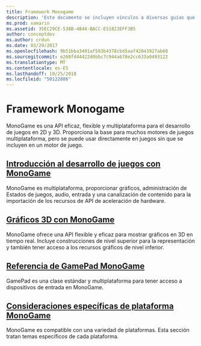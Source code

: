 ```yaml
---
title: Framework Monogame
description: 'Este documento se incluyen vínculos a diversas guías que describen el desarrollo de juegos con MonoGame: información general, las discusiones sobre gráficos 3D y la configuración de los controles y una mirada a las consideraciones específicas de plataforma.'
ms.prod: xamarin
ms.assetid: 35EC29CE-538B-4844-BACC-E51823EFF3B5
author: conceptdev
ms.author: crdun
ms.date: 03/29/2017
ms.openlocfilehash: 9b51bba3491af593b4378cbd5aaf42043927ab68
ms.sourcegitcommit: e268fd44422d0bbc7c944a678e2cc633a0493122
ms.translationtype: MT
ms.contentlocale: es-ES
ms.lasthandoff: 10/25/2018
ms.locfileid: "50122886"
---
```

# <a name="monogame-framework"></a>Framework Monogame

MonoGame es una API eficaz, flexible y multiplataforma para el desarrollo de juegos en 2D y 3D. Proporciona la base para muchos motores de juegos multiplataforma, pero se puede usar directamente en juegos sin que se incluyen en un motor de juego.

## <a name="introduction-to-game-development-with-monogamegraphics-gamesmonogameintroductionindexmd"></a>[Introducción al desarrollo de juegos con MonoGame](~/graphics-games/monogame/introduction/index.md)

MonoGame es multiplataforma, proporcionar gráficos, administración de Estados de juegos, audio, entrada y una canalización de contenido para la importación de los recursos de API de aceleración de hardware.

## <a name="3d-graphics-with-monogamegraphics-gamesmonogame3dindexmd"></a>[Gráficos 3D con MonoGame](~/graphics-games/monogame/3d/index.md)

MonoGame ofrece una API flexible y eficaz para mostrar gráficos en 3D en tiempo real. Incluye construcciones de nivel superior para la representación y también tener acceso a los recursos gráficos de nivel inferior.

## <a name="monogame-gamepad-referencegraphics-gamesmonogameinputmd"></a>[Referencia de GamePad MonoGame](~/graphics-games/monogame/input.md)

GamePad es una clase estándar y multiplataforma para tener acceso a dispositivos de entrada en MonoGame.

## <a name="monogame-platform-specific-considerationsgraphics-gamesmonogameplatformsindexmd"></a>[Consideraciones específicas de plataforma MonoGame](~/graphics-games/monogame/platforms/index.md)

MonoGame es compatible con una variedad de plataformas. Esta sección tratan temas específicos de cada plataforma.
